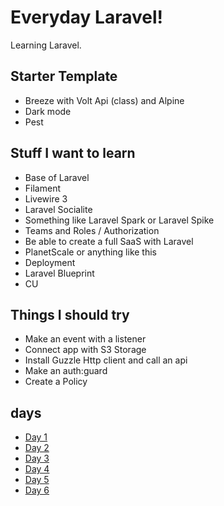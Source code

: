 # Everyday Laravel!

Learning Laravel.

## Starter Template

- Breeze with Volt Api (class) and Alpine
- Dark mode
- Pest

## Stuff I want to learn

- Base of Laravel
- Filament
- Livewire 3
- Laravel Socialite
- Something like Laravel Spark or Laravel Spike
- Teams and Roles / Authorization
- Be able to create a full SaaS with Laravel
- PlanetScale or anything like this
- Deployment
- Laravel Blueprint
- CU

## Things I should try

- Make an event with a listener
- Connect app with S3 Storage
- Install Guzzle Http client and call an api
- Make an auth:guard
- Create a Policy

## days

- [Day 1](./days/2023-12-09.md)
- [Day 2](./days/2023-12-10.md)
- [Day 3](./days/2023-12-11.md)
- [Day 4](./days/2023-12-12.md)
- [Day 5](./days/2023-12-13.md)
- [Day 6](./days/2023-12-14.md)
